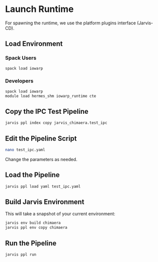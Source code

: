 # Launch Runtime

For spawning the runtime, we use the platform plugins interface (Jarvis-CD).

## Load Environment

### Spack Users
```bash
spack load iowarp
```

### Developers
```bash
spack load iowarp
module load hermes_shm iowarp_runtime cte
```

## Copy the IPC Test Pipeline

```bash
jarvis ppl index copy jarvis_chimaera.test_ipc
```

## Edit the Pipeline Script
```bash
nano test_ipc.yaml
```
Change the parameters as needed.

## Load the Pipeline
```bash
jarvis ppl load yaml test_ipc.yaml
```

## Build Jarvis Environment

This will take a snapshot of your current environment:
```bash
jarvis env build chimaera
jarvis ppl env copy chimaera
```

## Run the Pipeline
```bash
jarvis ppl run
```
